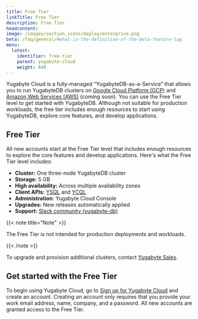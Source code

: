 ```yaml
---
title: Free Tier
linkTitle: Free Tier
description: Free Tier
headcontent:
image: /images/section_icons/deploy/enterprise.png
beta: /faq/general/#what-is-the-definition-of-the-beta-feature-tag
menu:
  latest:
    identifier: free-tier
    parent: yugabyte-cloud
    weight: 640
---
```


Yugabyte Cloud is a fully-managed “YugabyteDB-as-a-Service” that allows you to run YugabyteDB clusters on [Google Cloud Platform (GCP)](https://cloud.google.com/) and [Amazon Web Services (AWS)](https://aws.amazon.com/) (coming soon). You can use the Free Tier level to get started with YugabyteDB. Although not suitable for production workloads, the free tier includes enough resources to start using YugabyteDB, explore core features, and develop applications.

## Free Tier

All new accounts start at the Free Tier level that includes enough resources to explore the core features and develop applications. Here's what the Free Tier level includes:

- **Cluster:** One three-node YugabyteDB cluster
- **Storage:** 5 GB
- **High availability:** Across multiple availability zones
- **Client APIs:** [YSQL](../../../api/ysql) and [YCQL](../../../api/ycql)
- **Administration**: Yugabyte Cloud Console
- **Upgrades:** New releases automatically applied
- **Support:** [Slack community (yugabyte-db)](https://yugabyte-db.slack.com)

{{< note title="Note" >}}

The Free Tier is not intended for production deployments and workloads.

{{< /note >}}

To upgrade and provision additional clusters, contact [Yugabyte Sales](https://www.yugabyte.com/contact-sales/).

## Get started with the Free Tier

To begin using Yugabyte Cloud, go to [Sign up for Yugabyte Cloud](https://cloud.yugabyte.com/register) and create an account. Creating an account only requires that you provide your work email address, name, company, and a password. All new accounts are granted access to the Free Tier.
